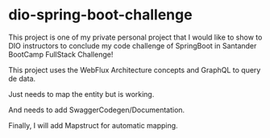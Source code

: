 # dio-spring-boot-challenge

This project is one of my private personal project that I would like to show to DIO instructors to conclude my code challenge of SpringBoot in Santander BootCamp FullStack Challenge!

This project uses the WebFlux Architecture concepts and GraphQL to query de data. 

Just needs to map the entity but is working. 

And needs to add SwaggerCodegen/Documentation.

Finally, I will add Mapstruct for automatic mapping.

